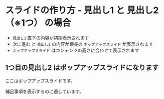 # スライドの作り方 - 見出し1 と 見出し2（※1つ） の場合

+ `見出し1` 直下の内容が初期表示されます
+ 次に進む と `見出し2` の内容が横長の `ポップアップスライド` が表示されます
+ `ポップアップスライド`  はコンテンツの高さに合わせて表示されます

## 1つ目の見出し2 はポップアップスライドになります

ここはポップアップスライドです。

補足事項を表示するのに適しています。
